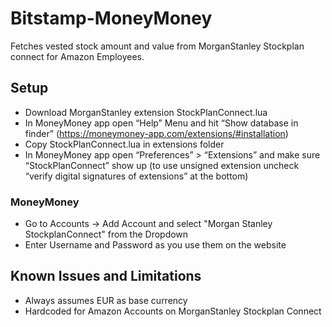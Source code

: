 # Bitstamp-MoneyMoney

Fetches vested stock amount and value from MorganStanley Stockplan connect for Amazon Employees. 

## Setup

* Download MorganStanley extension StockPlanConnect.lua
* In MoneyMoney app open “Help” Menu and hit “Show database in finder” (https://moneymoney-app.com/extensions/#installation)
* Copy StockPlanConnect.lua in extensions folder
* In MoneyMoney app open “Preferences” > “Extensions” and make sure “StockPlanConnect” show up (to use unsigned extension uncheck “verify digital signatures of extensions” at the bottom)

### MoneyMoney

* Go to Accounts -> Add Account and select "Morgan Stanley StockplanConnect" from the Dropdown
* Enter Username and Password as you use them on the website

## Known Issues and Limitations

* Always assumes EUR as base currency
* Hardcoded for Amazon Accounts on MorganStanley Stockplan Connect